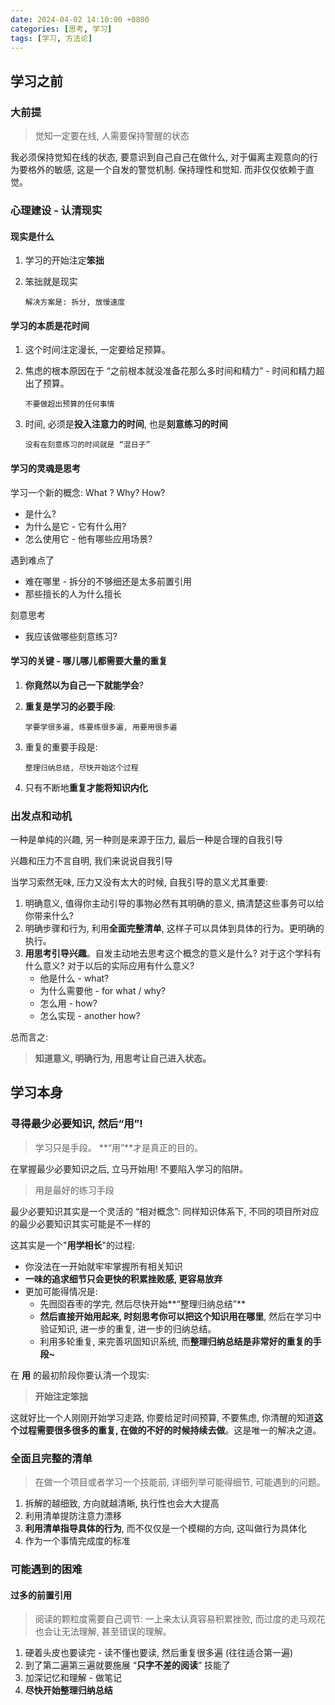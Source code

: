 ```yaml
---
date: 2024-04-02 14:10:00 +0800
categories: [思考, 学习]
tags: [学习, 方法论]
---
```



## 学习之前

### 大前提

> 觉知一定要在线, 人需要保持警醒的状态

我必须保持觉知在线的状态, 要意识到自己自己在做什么, 对于偏离主观意向的行为要格外的敏感, 这是一个自发的警觉机制. 保持理性和觉知. 而非仅仅依赖于直觉。

### 心理建设 - 认清现实

#### **现实是什么**

1. 学习的开始注定**笨拙**

2. 笨拙就是现实

   `解决方案是: 拆分, 放慢速度`

#### **学习的本质是花时间**

1. 这个时间注定漫长, 一定要给足预算。

2. 焦虑的根本原因在于 “之前根本就没准备花那么多时间和精力” - 时间和精力超出了预算。

   `不要做超出预算的任何事情`

3. 时间, 必须是**投入注意力的时间**, 也是**刻意练习的时间**

   `没有在刻意练习的时间就是 “混日子”`

#### **学习的灵魂是思考**

学习一个新的概念: What ? Why? How?

- 是什么?
- 为什么是它 - 它有什么用?
- 怎么使用它 - 他有哪些应用场景?

遇到难点了

- 难在哪里 - 拆分的不够细还是太多前置引用
- 那些擅长的人为什么擅长

刻意思考

- 我应该做哪些刻意练习?

#### **学习的关键 - 哪儿哪儿都需要大量的重复**

1. **你竟然以为自己一下就能学会**?

2. **重复是学习的必要手段**:

   `学要学很多遍, 练要练很多遍, 用要用很多遍`

3. 重复的重要手段是:

   `整理归纳总结, 尽快开始这个过程`

4. 只有不断地**重复才能将知识内化**

### 出发点和动机

一种是单纯的兴趣, 另一种则是来源于压力, 最后一种是合理的自我引导

兴趣和压力不言自明, 我们来说说自我引导

当学习索然无味, 压力又没有太大的时候, 自我引导的意义尤其重要:

1. 明确意义, 值得你主动引导的事物必然有其明确的意义, 搞清楚这些事务可以给你带来什么?
2. 明确步骤和行为, 利用**全面完整清单**, 这样子可以具体到具体的行为。更明确的执行。
3. **用思考引导兴趣**。自发主动地去思考这个概念的意义是什么? 对于这个学科有什么意义? 对于以后的实际应用有什么意义?
   - 他是什么 - what?
   - 为什么需要他 - for what / why?
   - 怎么用 - how?
   - 怎么实现 - another how?

总而言之:

> **知道意义, 明确行为, 用思考让自己进入状态。**

## 学习本身

### 寻得最少必要知识, 然后“用”!

> 学习只是手段。 **“用”**才是真正的目的。

在掌握最少必要知识之后, 立马开始用! 不要陷入学习的陷阱。

> 用是最好的练习手段

最少必要知识其实是一个灵活的 “相对概念”: 同样知识体系下, 不同的项目所对应的最少必要知识其实可能是不一样的

这其实是一个"**用学相长**"的过程:

- 你没法在一开始就牢牢掌握所有相关知识
- **一味的追求细节只会更快的积累挫败感, 更容易放弃**
- 更加可能得情况是:
  - 先囫囵吞枣的学完, 然后尽快开始**“整理归纳总结”**
  - **然后直接开始用起来, 时刻思考你可以把这个知识用在哪里**, 然后在学习中验证知识, 进一步的重复, 进一步的归纳总结。
  - 利用多轮重复, 来完善巩固知识系统, 而**整理归纳总结是非常好的重复的手段~**

在 **用** 的最初阶段你要认清一个现实:

> **开始注定笨拙**

这就好比一个人刚刚开始学习走路, 你要给足时间预算, 不要焦虑, 你清醒的知道**这个过程需要很多很多的重复, 在做的不好的时候持续去做**。这是唯一的解决之道。

### 全面且完整的清单

> 在做一个项目或者学习一个技能前, 详细列举可能得细节, 可能遇到的问题。

1. 拆解的越细致, 方向就越清晰, 执行性也会大大提高
2. 利用清单提防注意力漂移
3. **利用清单指导具体的行为**, 而不仅仅是一个模糊的方向, 这叫做行为具体化
4. 作为一个事情完成度的标准

### 可能遇到的困难

#### 过多的前置引用

> 阅读的颗粒度需要自己调节: 一上来太认真容易积累挫败, 而过度的走马观花也会让无法理解, 甚至错误的理解。

1. 硬着头皮也要读完 - 读不懂也要读, 然后重复很多遍 (往往适合第一遍)
2. 到了第二遍第三遍就要施展 “**只字不差的阅读**” 技能了
3. 加深记忆和理解 - 做笔记
4. **尽快开始整理归纳总结**
